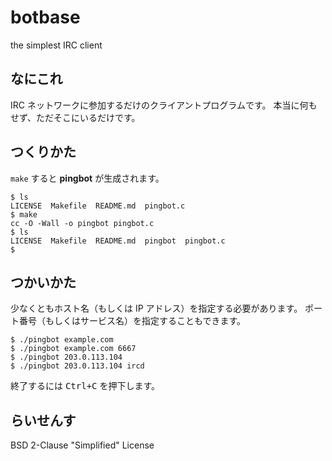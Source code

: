 # botbase
the simplest IRC client

## なにこれ

IRC ネットワークに参加するだけのクライアントプログラムです。
本当に何もせず、ただそこにいるだけです。

## つくりかた

`make` すると **pingbot** が生成されます。

```console
$ ls
LICENSE  Makefile  README.md  pingbot.c
$ make
cc -O -Wall -o pingbot pingbot.c
$ ls
LICENSE  Makefile  README.md  pingbot  pingbot.c
$ 
```

## つかいかた

少なくともホスト名（もしくは IP アドレス）を指定する必要があります。
ポート番号（もしくはサービス名）を指定することもできます。

```console
$ ./pingbot example.com
$ ./pingbot example.com 6667
$ ./pingbot 203.0.113.104
$ ./pingbot 203.0.113.104 ircd
```

終了するには <kbd><kbd>Ctrl</kbd>+<kbd>C</kbd></kbd> を押下します。

## らいせんす

BSD 2-Clause "Simplified" License
